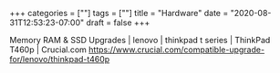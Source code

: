 +++
categories = [""]
tags = [""]
title = "Hardware"
date = "2020-08-31T12:53:23-07:00"
draft = false
+++

Memory RAM & SSD Upgrades | lenovo | thinkpad t series | ThinkPad T460p | Crucial.com
https://www.crucial.com/compatible-upgrade-for/lenovo/thinkpad-t460p

